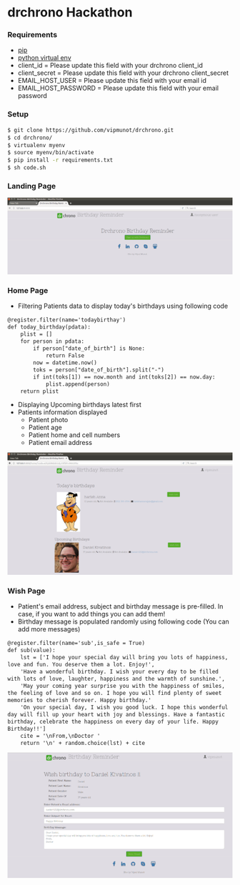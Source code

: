 # drchrono Hackathon

### Requirements
- [pip](https://pip.pypa.io/en/stable/)
- [python virtual env](https://packaging.python.org/installing/#creating-and-using-virtual-environments)
- client_id  = Please update this field with your drchrono client_id
- client_secret = Please update this field with your drchrono client_secret
- EMAIL_HOST_USER = Please update this field with your email id
- EMAIL_HOST_PASSWORD = Please update this field with your email password
### Setup
``` bash
$ git clone https://github.com/vipmunot/drchrono.git
$ cd drchrono/
$ virtualenv myenv
$ source myenv/bin/activate
$ pip install -r requirements.txt
$ sh code.sh
```

### Landing Page
<img   src="readme image/landing.PNG">

### Home Page
- Filtering Patients data to display today's birthdays using following code
```
@register.filter(name='todaybirthay')
def today_birthday(pdata):
    plist = []
    for person in pdata:
        if person["date_of_birth"] is None:
            return False
        now = datetime.now()
        toks = person["date_of_birth"].split("-")
        if int(toks[1]) == now.month and int(toks[2]) == now.day:
            plist.append(person)
    return plist
```
- Displaying Upcoming  birthdays latest first
- Patients information displayed
  - Patient photo
  - Patient age
  - Patient home and cell numbers
  - Patient email address
<img   src="readme image/home.PNG">

### Wish Page
- Patient's email address, subject and birthday message is pre-filled. In case, if you want to add things you can add them!
- Birthday message is populated randomly using following code (You can add more messages)
```
@register.filter(name='sub',is_safe = True)
def sub(value):
    lst = ['I hope your special day will bring you lots of happiness, love and fun. You deserve them a lot. Enjoy!',
    'Have a wonderful birthday. I wish your every day to be filled with lots of love, laughter, happiness and the warmth of sunshine.',
    'May your coming year surprise you with the happiness of smiles, the feeling of love and so on. I hope you will find plenty of sweet memories to cherish forever. Happy birthday.'
    'On your special day, I wish you good luck. I hope this wonderful day will fill up your heart with joy and blessings. Have a fantastic birthday, celebrate the happiness on every day of your life. Happy Birthday!!']
    cite = '\nFrom,\nDoctor '
    return '\n' + random.choice(lst) + cite
```
<img   src="readme image/wish.PNG">
